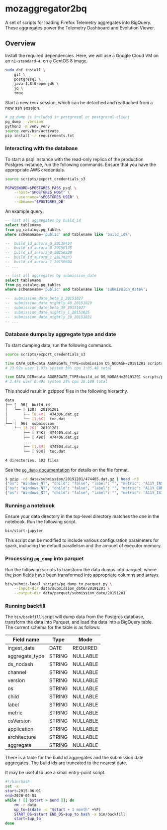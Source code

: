 # mozaggregator2bq

A set of scripts for loading Firefox Telemetry aggregates into BigQuery. These
aggregates power the Telemetry Dashboard and Evolution Viewer.

## Overview

Install the required dependencies. Here, we will use a Google Cloud VM on an
`n1-standard-4`, on a CentOS 8 image.

```bash
sudo dnf install \
    git \
    postgresql \
    java-1.8.0-openjdk \
    jq \
    tmux
```

Start a new `tmux` session, which can be detached and reattached from a new ssh
session.

```bash
# pg_dump is included in postgresql or postgresql-client
pg_dump --version
python3 -m venv venv
source venv/bin/activate
pip install -r requirements.txt
```

### Interacting with the database

To start a psql instance with the read-only replica of the production Postgres
instance, run the following commands. Ensure that you have the appropriate AWS
credentials.

```bash
source scripts/export_credentials_s3

PGPASSWORD=$POSTGRES_PASS psql \
    --host="$POSTGRES_HOST" \
    --username="$POSTGRES_USER" \
    --dbname="$POSTGRES_DB"
```

An example query:

```sql
-- list all aggregates by build_id
select tablename
from pg_catalog.pg_tables
where schemaname='public' and tablename like 'build_id%';

--  build_id_aurora_0_20130414
--  build_id_aurora_0_20150128
--  build_id_aurora_0_20150329
--  build_id_aurora_1_20130203
--  build_id_aurora_1_20150604
-- ...

-- list all aggregates by submission_date
select tablename
from pg_catalog.pg_tables
where schemaname='public' and tablename like 'submission_date%';

--  submission_date_beta_1_20151027
--  submission_date_nightly_40_20151029
--  submission_date_beta_39_20151027
--  submission_date_nightly_1_20151025
--  submission_date_nightly_39_20151031
-- ...
```

### Database dumps by aggregate type and date

To start dumping data, run the following commands.

```bash
source scripts/export_credentials_s3

time DATA_DIR=data AGGREGATE_TYPE=submission DS_NODASH=20191201 scripts/pg_dump_by_day
# 23.92s user 1.97s system 39% cpu 1:05.48 total

time DATA_DIR=data AGGREGATE_TYPE=build_id DS_NODASH=20191201 scripts/pg_dump_by_day
# 3.47s user 0.49s system 24% cpu 16.188 total
```

This should result in gzipped files in the following hierarchy.

```bash
data
├── [  96]  build_id
│   └── [ 128]  20191201
│       ├── [8.4M]  474306.dat.gz
│       └── [1.6K]  toc.dat
└── [  96]  submission
    └── [3.2K]  20191201
        ├── [ 74K]  474405.dat.gz
        ├── [ 48K]  474406.dat.gz
        ....
        ├── [1.8M]  474504.dat.gz
        └── [ 93K]  toc.dat

4 directories, 103 files
```

See the [`pg_dump` documentation](https://www.postgresql.org/docs/9.1/app-pgdump.html) for details on the file format.

```bash
$ gzip -cd data/submission/20191201/474405.dat.gz | head -n3
{"os": "Windows_NT", "child": "false", "label": "", "metric": "A11Y_INSTANTIATED_FLAG", "osVersion": "6.3", "application": "Firefox", "architecture": "x86"}    {0,2,0,2,2}
{"os": "Windows_NT", "child": "false", "label": "", "metric": "A11Y_CONSUMERS", "osVersion": "6.3", "application": "Firefox", "architecture": "x86"}    {0,0,0,0,0,0,0,0,0,0,2,0,20,2}
{"os": "Windows_NT", "child": "false", "label": "", "metric": "A11Y_ISIMPLEDOM_USAGE_FLAG", "osVersion": "6.3", "application": "Firefox", "architecture": "x86"}        {2,0,0,0,2}
```

### Running a notebook

Ensure your data directory in the top-level directory matches the one in the
notebook. Run the following script.

```bash
bin/start-jupyter
```

This script can be modified to include various configuration parameters for
spark, including the default parallelism and the amount of executor memory.

### Processing `pg_dump` into parquet

Run the following scripts to transform the data dumps into parquet, where the
json fields have been transformed into appropriate columns and arrays.

```bash
bin/submit-local scripts/pg_dump_to_parquet.py \
    --input-dir data/submission_date/20191201 \
    --output-dir data/parquet/submission_date/20191201
```

### Running backfill

The `bin/backfill` script will dump data from the Postgres database, transform
the data into Parquet, and load the data into a BigQuery table. The current
schema for the table is as follows:

Field name | Type | Mode
-|-|-
ingest_date | DATE | REQUIRED
aggregate_type | STRING | NULLABLE
ds_nodash | STRING | NULLABLE
channel | STRING | NULLABLE
version | STRING | NULLABLE
os | STRING | NULLABLE
child | STRING | NULLABLE
label | STRING | NULLABLE
metric | STRING | NULLABLE
osVersion | STRING | NULLABLE
application | STRING | NULLABLE
architecture | STRING | NULLABLE
aggregate | STRING | NULLABLE

There is a table for the build id aggregates and the submission date aggregates.
The build ids are truncated to the nearest date.

It may be useful to use a small entry-point script.

```bash
#!/bin/bash
set -x
start=2015-06-01
end=2020-04-01
while ! [[ $start > $end ]]; do
    rm -r data
    up_to=$(date -d "$start + 1 month" +%F)
    START_DS=$start END_DS=$up_to bash -x bin/backfill
    start=$up_to
done
```